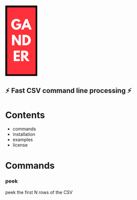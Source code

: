 ![Gander](/gander-img.png?raw=true "Optional Title")
## :zap: Fast CSV command line processing :zap:

# Contents
* commands
* installation
* examples
* license

# Commands
### peek
peek the first N rows of the CSV
